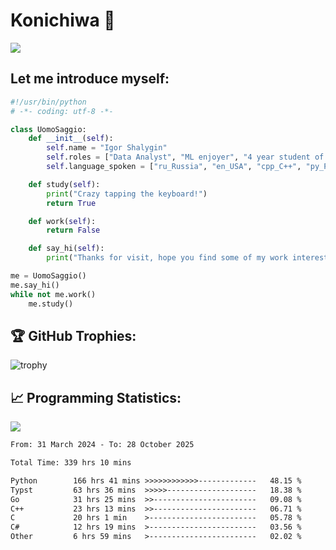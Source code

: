 # Konichiwa 👋
![](https://komarev.com/ghpvc/?username=IgorFandre&color=brightgreen)

## Let me introduce myself:
```py
#!/usr/bin/python
# -*- coding: utf-8 -*-

class UomoSaggio:
    def __init__(self):
        self.name = "Igor Shalygin"
        self.roles = ["Data Analyst", "ML enjoyer", "4 year student of MIPT"]
        self.language_spoken = ["ru_Russia", "en_USA", "cpp_C++", "py_Python", "go_Golang"]

    def study(self):
        print("Crazy tapping the keyboard!")
        return True

    def work(self):
        return False

    def say_hi(self):
        print("Thanks for visit, hope you find some of my work interesting.")

me = UomoSaggio()
me.say_hi()
while not me.work()
    me.study()
```

## 🏆 GitHub Trophies:
![trophy](https://github-profile-trophy.vercel.app/?username=IgorFandre&title=MultiLanguage,Repositories,Commits,Experience,PullRequest,Reviews)

## 📈 Programming Statistics:

![](https://github-profile-summary-cards.vercel.app/api/cards/profile-details?username=IgorFandre&theme=solarized_dark)

<!--START_SECTION:waka-->

```txt
From: 31 March 2024 - To: 28 October 2025

Total Time: 339 hrs 10 mins

Python        166 hrs 41 mins >>>>>>>>>>>>-------------   48.15 %
Typst         63 hrs 36 mins  >>>>>--------------------   18.38 %
Go            31 hrs 25 mins  >>-----------------------   09.08 %
C++           23 hrs 13 mins  >>-----------------------   06.71 %
C             20 hrs 1 min    >------------------------   05.78 %
C#            12 hrs 19 mins  >------------------------   03.56 %
Other         6 hrs 59 mins   >------------------------   02.02 %
```

<!--END_SECTION:waka-->
